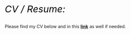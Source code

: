 <!--- <object data="https://drive.google.com/file/d/1x-r4d0o1Fnobrz_VEF1Ufuo9Ns1R7Se6/view" type="application/pdf" width="700px" height="700px">
    <embed src="https://drive.google.com/file/d/1x-r4d0o1Fnobrz_VEF1Ufuo9Ns1R7Se6/view">
        <p>This browser does not support PDFs. Please download the PDF to view it: <a href="https://drive.google.com/file/d/1unNbWn6bMWS0RrrDDz-BfqjWftKN4JMm/view?usp=sharing">Download PDF</a>.</p>
    </embed>
</object>

<embed src="https://drive.google.com/file/d/17D313v9DqCLS0DZrB6lDNCNHgt3Lw_Jq/view?usp=sharing" width="500" height="375" 
 type="application/pdf">
-->

<p style="font-size:30px; color:#000000;"><i>CV / Resume:</i></p>

Please find my CV below and in this <a href="https://drive.google.com/file/d/1CV04yjyFtzF4rPvVBbdaTQuJcUcTDryB/view?usp=sharing" title="Research Portfolio"><b>link</b></a> as well if needed.<br/><br/>

 <object data="../assets/docs/CV_Shantanu Kallakuri.pdf" width="550" height="600" type='application/pdf'></object>
<br/>